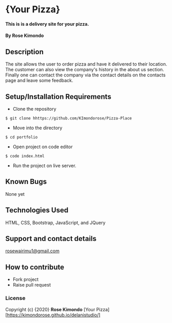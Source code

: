 # {Your Pizza}

#### This is is a delivery site for your pizza.   

#### By **Rose Kimondo**

## Description
The site allows the user to order pizza and have it delivered to their location. The customer can also view the company's history in the about us section. Finally one can contact the company via the contact details on the contacts page and leave some feedback.

## Setup/Installation Requirements
* Clone the repository
```
$ git clone hhttps://github.com/KImondorose/Pizza-Place 
```
* Move into the directory 
```
$ cd portfolio 
```
* Open project on code editor 
```
$ code index.html
```
* Run the project on live server. 

## Known Bugs
None yet


## Technologies Used
HTML, CSS, Bootstrap, JavaScript, and JQuery

## Support and contact details
rosewairimu1@gmail.com

## How to contribute
* Fork project
* Raise pull request 

### License
Copyright (c) {2020} **Rose Kimondo**
[Your Pizza][https://kimondorose.github.io/delanistudio/]